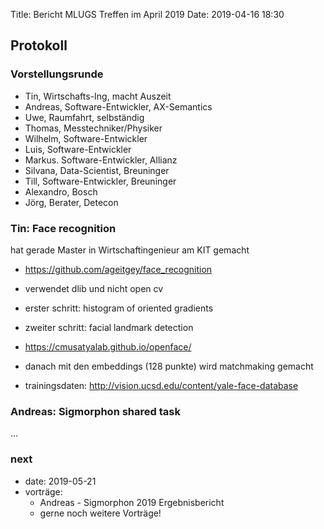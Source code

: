 Title: Bericht MLUGS Treffen im April 2019
Date: 2019-04-16 18:30

## Protokoll

### Vorstellungsrunde

- Tin, Wirtschafts-Ing, macht Auszeit
- Andreas, Software-Entwickler, AX-Semantics
- Uwe, Raumfahrt, selbständig
- Thomas, Messtechniker/Physiker
- Wilhelm, Software-Entwickler
- Luis, Software-Entwickler
- Markus. Software-Entwickler, Allianz
- Silvana, Data-Scientist, Breuninger
- Till, Software-Entwickler, Breuninger
- Alexandro, Bosch
- Jörg, Berater, Detecon


### Tin: Face recognition

hat gerade Master in Wirtschaftingenieur am KIT gemacht

- https://github.com/ageitgey/face_recognition
- verwendet dlib und nicht open cv
- erster schritt: histogram of oriented gradients
- zweiter schritt: facial landmark detection
- https://cmusatyalab.github.io/openface/
- danach mit den embeddings (128 punkte) wird matchmaking gemacht

- trainingsdaten: http://vision.ucsd.edu/content/yale-face-database


### Andreas: Sigmorphon shared task

...

### next

- date: 2019-05-21
- vorträge:
  - Andreas - Sigmorphon 2019 Ergebnisbericht
  - gerne noch weitere Vorträge!
